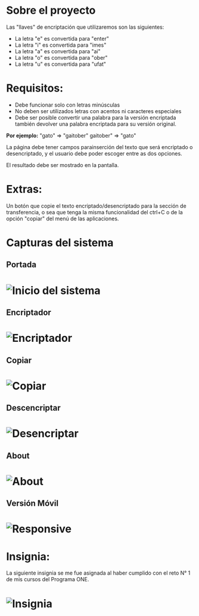 # Sobre el proyecto

Las "llaves" de encriptación que utilizaremos son las siguientes:

* La letra "e" es convertida para "enter"
* La letra "i" es convertida para "imes"
* La letra "a" es convertida para "ai"
* La letra "o" es convertida para "ober"
* La letra "u" es convertida para "ufat"

# Requisitos:

* Debe funcionar solo con letras minúsculas
* No deben ser utilizados letras con acentos ni caracteres especiales
* Debe ser posible convertir una palabra para la versión encriptada también devolver una palabra encriptada para su versión original.

**Por ejemplo:**
"gato" => "gaitober"
gaitober" => "gato"

La página debe tener campos parainserción del texto que será encriptado o desencriptado, y el usuario debe poder escoger entre as dos opciones.

El resultado debe ser mostrado en la pantalla.

# Extras:

Un botón que copie el texto encriptado/desencriptado para la sección de transferencia, o sea que tenga la misma funcionalidad del ctrl+C o de la opción "copiar" del menú de las aplicaciones.

# Capturas del sistema
## Portada
# ![Inicio del sistema](https://raw.githubusercontent.com/AbelDM/Encriptador-de-Texto/main/capturas%20del%20sistema/01.png)

## Encriptador
# ![Encriptador](https://raw.githubusercontent.com/AbelDM/Encriptador-de-Texto/main/capturas%20del%20sistema/02%20encriptar.png)

## Copiar
# ![Copiar](https://raw.githubusercontent.com/AbelDM/Encriptador-de-Texto/main/capturas%20del%20sistema/03%20copiar.png)

## Descencriptar
# ![Desencriptar](https://raw.githubusercontent.com/AbelDM/Encriptador-de-Texto/main/capturas%20del%20sistema/03%20desencriptar.png)

## About
# ![About](https://raw.githubusercontent.com/AbelDM/Encriptador-de-Texto/main/capturas%20del%20sistema/04%20about%20section.png)

## Versión Móvil
# ![Responsive](https://raw.githubusercontent.com/AbelDM/Encriptador-de-Texto/main/capturas%20del%20sistema/05%20resposive%20mobile%2001.png)

# Insignia:
La siguiente insignia se me fue asignada al haber cumplido con el reto N° 1 de mis cursos del Programa ONE.
# ![Insignia](https://raw.githubusercontent.com/AbelDM/Encriptador-de-Texto/main/capturas%20del%20sistema/insignia.png)
